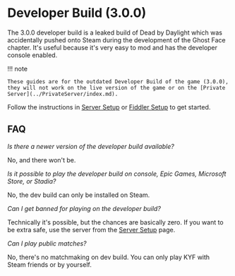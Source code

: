 # Developer Build (3.0.0)

The 3.0.0 developer build is a leaked build of Dead by Daylight which was accidentally pushed onto Steam during the development of the Ghost Face chapter. It's useful because it's very easy to mod and has the developer console enabled.

!!! note

    These guides are for the outdated Developer Build of the game (3.0.0), they will not work on the live version of the game or on the [Private Server](../PrivateServer/index.md).

Follow the instructions in [Server Setup](Server/Setup.md) or [Fiddler Setup](FiddlerSetup.md) to get started.

## FAQ

*Is there a newer version of the developer build available?*

No, and there won't be.

*Is it possible to play the developer build on console, Epic Games, Microsoft Store, or Stadia?*

No, the dev build can only be installed on Steam.

*Can I get banned for playing on the developer build?*

Technically it's possible, but the chances are basically zero. If you want to be extra safe, use the server from the [Server Setup](Server/Setup.md) page.

*Can I play public matches?*

No, there's no matchmaking on dev build. You can only play KYF with Steam friends or by yourself.